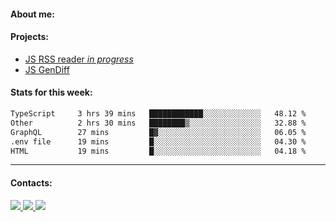 #### About me:

#### Projects:
- [JS RSS reader *in progress*](https://github.com/GKoil/frontend-project-lvl3)
- [JS GenDiff](https://github.com/GKoil/GenDiff)

#### Stats for this week:
<!--START_SECTION:waka-->

```txt
TypeScript     3 hrs 39 mins   ████████████░░░░░░░░░░░░░   48.12 %
Other          2 hrs 30 mins   ████████▒░░░░░░░░░░░░░░░░   32.88 %
GraphQL        27 mins         █▓░░░░░░░░░░░░░░░░░░░░░░░   06.05 %
.env file      19 mins         █░░░░░░░░░░░░░░░░░░░░░░░░   04.30 %
HTML           19 mins         █░░░░░░░░░░░░░░░░░░░░░░░░   04.18 %
```

<!--END_SECTION:waka-->
---
#### Contacts:

<a target='_blank' title='LinkedIn' href="https://www.linkedin.com/in/gkoil/">
  <img src="https://img.shields.io/badge/LinkedIn-0077B5?style=for-the-badge&logo=linkedin&logoColor=white" />
</a>
<a target='_blank' title='Telegram' href="https://t.me/gkoil">
  <img src="https://img.shields.io/badge/Telegram-2CA5E0?style=for-the-badge&logo=telegram&logoColor=white" />
</a>
<a target='_blank' title='Gmail' href="mailto: gk.grigorev@gmail.com">
  <img src="https://img.shields.io/badge/Gmail-D14836?style=for-the-badge&logo=gmail&logoColor=white" />
</a>

